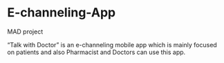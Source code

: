 # E-channeling-App
MAD project

“Talk with Doctor” is an e-channeling mobile app which is mainly focused on patients
and also Pharmacist and Doctors can use this app.
